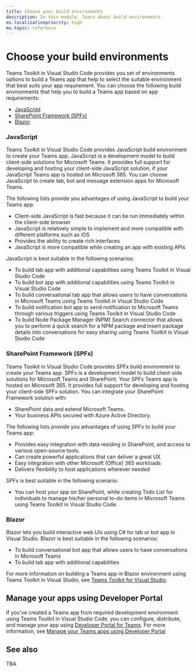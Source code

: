 ```yaml
---
title: Choose your build environments
description: In this module, learn about build environments
ms.localizationpriority: high
ms.topic: reference
---
```


# Choose your build environments

Teams Toolkit in Visual Studio Code provides you set of environments options to build a Teams app that help to select the suitable environment that best suits your app requirement. You can choose the following build environments that help you to build a Teams app based on app requirements:

* [JavaScript](#javascript)
* [SharePoint Framework (SPFx)](#sharepoint-framework-spfx)
* [Blazor](#blazor)

### JavaScript

Teams Toolkit in Visual Studio Code provides JavaScript build environment to create your Teams app. JavaScript is a development model to build client-side solutions for Microsoft Teams. It provides full support for developing and hosting your client-side JavaScript solution, if your JavaScript Teams app is hosted on Microsoft 365. You can choose JavaScript to create tab, bot and message extension apps for Microsoft Teams.

The following lists provide you advantages of using JavaScript to build your Teams app:

* Client-side JavaScript is fast because it can be run immediately within the client-side browser
* JavaScript is relatively simple to implement and more compatible with different platforms such as iOS
* Provides the ability to create rich interfaces
* JavaScript is more compatible while creating an app with existing APIs

JavaScript is best suitable in the following scenarios:

* To build tab app with additional capabilities using Teams Toolkit in Visual Studio Code
* To build bot app with additional capabilities using Teams Toolkit in Visual Studio Code
* To build conversational tab app that allows users to have conversations in Microsoft Teams using Teams Toolkit in Visual Studio Code
* To build notification bot app to send notification to Microsoft Teams through various triggers using Teams Toolkit in Visual Studio Code
* To build Node Package Manager (NPM) Search connector that allows you to perform a quick search for a NPM package and insert package details into conversations for easy sharing using Teams Toolkit in Visual Studio Code

### SharePoint Framework (SPFx)

Teams Toolkit in Visual Studio Code provides SPFx build environment to create your Teams app. SPFx is a development model to build client-side solutions for Microsoft Teams and SharePoint. Your SPFx Teams app is hosted on Microsoft 365. It provides full support for developing and hosting your client-side SPFx solution. You can integrate your SharePoint Framework solution with:

* SharePoint data and extend Microsoft Teams.
* Your business APIs secured with Azure Active Directory.

The following lists provide you advantages of using SPFx to build your Teams app:

* Provides easy integration with data residing in SharePoint, and access to various open-source tools.
* Can create powerful applications that can deliver a great UX
* Easy integration with other Microsoft (Office) 365 workloads
* Delivers flexibility to host applications wherever needed

SPFx is best suitable in the following scenario:

* You can host your app on SharePoint, while creating Todo List for individuals to manage his/her personal to-do items in Microsoft Teams using Teams Toolkit in Visual Studio Code.

### Blazor

Blazor lets you build interactive web UIs using C# for tab or bot app in Visual Studio. Blazor is best suitable in the following scenarios:

* To build conversational bot app that allows users to have conversations in Microsoft Teams
* To build tab app with additional capabilities

For more information on building a Teams app in Blazor environment using Teams Toolkit in Visual Studio, see [Teams Toolkit for Visual Studio](visual-studio-overview.md).

## Manage your apps using Developer Portal

If you've created a Teams app from required development environment using Teams Toolkit in Visual Studio Code, you can configure, distribute, and manage your app using <a href="https://dev.teams.microsoft.com" target="_blank">Developer Portal for Teams</a>.
For more information, see [Manage your Teams apps using Developer Portal](../concepts/build-and-test/teams-developer-portal.md)

## See also

TBA
